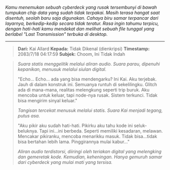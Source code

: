 _Kamu menemukan sebuah cyberdeck yang rusak tersembunyi di bawah tumpukan chip data yang sudah tidak terpakai. Masih terasa hangat saat disentuh, seolah baru saja digunakan. Cahaya biru samar terpancar dari layarnya, berkedip-kedip secara tidak teratur. Rasa ingin tahumu terpicu, dengan hati-hati kamu mendekat dan melihat sebuah file tunggal yang berlabel "Last Transmission" terbuka di desktop._

---

> **Dari:** Kai Allard
> **Kepada:** Tidak Dikenal (dienkripsi)
> **Timestamp:** 2083/7/18 04:17:59
> **Subjek:** Choom, Ini Tidak Indah

> _Suara statis menggelitik melalui aliran audio. Suara parau, dipenuhi kepanikan, menusuk melalui siulan digital._
>
> "Echo... Echo... ada yang bisa mendengarku? Ini Kai. Aku terjebak. Jauh di dalam konstruk ini. Semuanya runtuh di sekelilingku. Glitch ada di mana-mana, realitas melengkung seperti trip buruk. Aku mencoba untuk keluar, tapi node-nya rusak. Sistem terkunci. Tidak bisa mengirim sinyal keluar."
>
> _Tangisan tercekat menusuk melalui statis. Suara Kai menjadi tegang, putus asa._
>
> "Aku pikir aku sudah hati-hati. Pikirku aku tahu kode ini seluk-beluknya. Tapi ini...ini berbeda. Seperti memiliki kesadaran, melawan. Mencakar pikiranku, mencoba menarikku masuk. Tidak bisa...tidak bisa bertahan lebih lama. Pinggirannya mulai kabur..."
>
> _Aliran audio terdistorsi, diiringi oleh teriakan digital yang melengking dan gemeretak kode. Kemudian, keheningan. Hanya gemuruh samar dari cyberdeck yang mulai mati yang tersisa._

